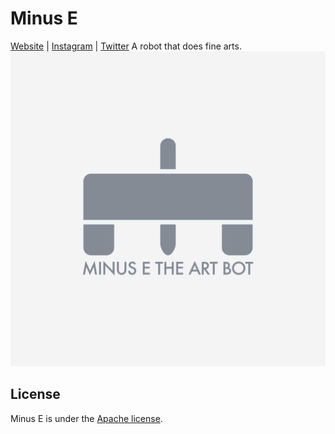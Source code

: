 # Minus E
[Website](https://minusetheartbot.github.io) | [Instagram](https://www.instagram.com/minusetheartbot/) | [Twitter](https://twitter.com/minusetheartbot)
A robot that does fine arts.
![logo](./media/logo.jpg)

## License
Minus E is under the [Apache license](./LICENSE).
